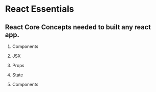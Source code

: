 # React Essentials

## React Core Concepts needed to built any react app.

1. Components 
2. JSX
3. Props
4. State

1. Components
